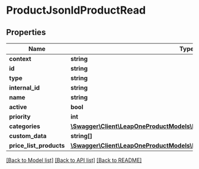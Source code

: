 # ProductJsonldProductRead

## Properties
Name | Type | Description | Notes
------------ | ------------- | ------------- | -------------
**context** | **string** |  | [optional] 
**id** | **string** |  | [optional] 
**type** | **string** |  | [optional] 
**internal_id** | **string** |  | [optional] 
**name** | **string** |  | [optional] 
**active** | **bool** |  | [optional] 
**priority** | **int** |  | [optional] 
**categories** | [**\Swagger\Client\LeapOneProductModels\ProductCategoryJsonldProductRead[]**](ProductCategoryJsonldProductRead.md) |  | [optional] 
**custom_data** | **string[]** |  | [optional] 
**price_list_products** | [**\Swagger\Client\LeapOneProductModels\PriceListProductJsonldProductRead[]**](PriceListProductJsonldProductRead.md) |  | [optional] 

[[Back to Model list]](../../README.md#documentation-for-models) [[Back to API list]](../../README.md#documentation-for-api-endpoints) [[Back to README]](../../README.md)

